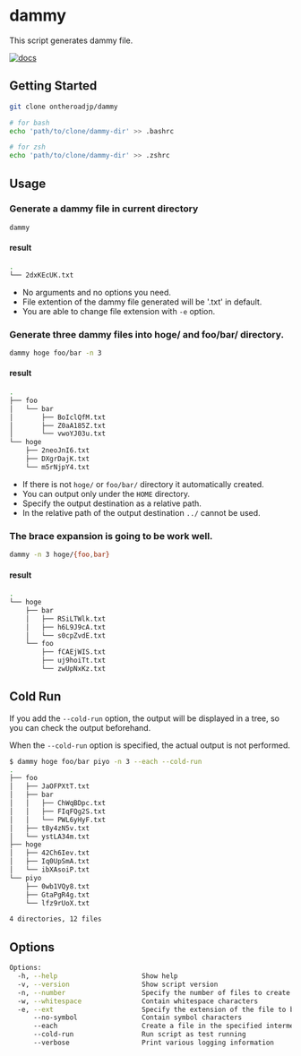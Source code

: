 # dammy
This script generates dammy file.

[![docs](https://github.com/ontheroadjp/dammy/actions/workflows/docs.yml/badge.svg)](https://github.com/ontheroadjp/dammy/actions/workflows/docs.yml)

## Getting Started


```bash
git clone ontheroadjp/dammy

# for bash
echo 'path/to/clone/dammy-dir' >> .bashrc

# for zsh
echo 'path/to/clone/dammy-dir' >> .zshrc
```



## Usage

### Generate a dammy file in current directory

```bash
dammy
```

#### result

```bash
.
└── 2dxKEcUK.txt
```

- No arguments and no options you need.
- File extention of the dammy file generated will be '.txt' in default.
- You are able to change file extension with ``-e`` option.

### Generate three dammy files into hoge/ and foo/bar/ directory.

```bash
dammy hoge foo/bar -n 3
```

#### result

```bash
.
├── foo
│   └── bar
│       ├── BoIclQfM.txt
│       ├── Z0aA185Z.txt
│       └── vwoYJ03u.txt
└── hoge
    ├── 2neoJnI6.txt
    ├── DXgrDajK.txt
    └── m5rNjpY4.txt
```

- If there is not ``hoge/`` or ``foo/bar/`` directory it automatically created.
- You can output only under the ``HOME`` directory.
- Specify the output destination as a relative path.
- In the relative path of the output destination ``../`` cannot be used.



### The brace expansion is going to be work well.

```bash
dammy -n 3 hoge/{foo,bar}
```

#### result

```bash
.
└── hoge
    ├── bar
    │   ├── RSiLTWlk.txt
    │   ├── h6L9J9cA.txt
    │   └── s0cpZvdE.txt
    └── foo
        ├── fCAEjWIS.txt
        ├── uj9hoiTt.txt
        └── zwUpNxKz.txt
```

## Cold Run

If you add the ``--cold-run`` option, the output will be displayed in a tree, so you can check the output beforehand.

When the ``--cold-run`` option is specified, the actual output is not performed.

```bash
$ dammy hoge foo/bar piyo -n 3 --each --cold-run
.
├── foo
│   ├── JaOFPXtT.txt
│   ├── bar
│   │   ├── ChWqBDpc.txt
│   │   ├── FIqFQg2S.txt
│   │   └── PWL6yHyF.txt
│   ├── tBy4zN5v.txt
│   └── ystLA34m.txt
├── hoge
│   ├── 42Ch6Iev.txt
│   ├── Iq0UpSmA.txt
│   └── ibXAsoiP.txt
└── piyo
    ├── 0wb1VQy8.txt
    ├── GtaPgR4g.txt
    └── lfz9rUoX.txt

4 directories, 12 files
```

## Options
```bash
Options:
  -h, --help                     Show help
  -v, --version                  Show script version
  -n, --number                   Specify the number of files to create
  -w, --whitespace               Contain whitespace characters
  -e, --ext                      Specify the extension of the file to be created
      --no-symbol                Contain symbol characters
      --each                     Create a file in the specified intermediate directory
      --cold-run                 Run script as test running
      --verbose                  Print various logging information
```

